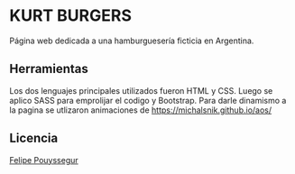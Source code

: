# KURT BURGERS

Página web dedicada a una hamburguesería ficticia en Argentina.

## Herramientas

Los dos lenguajes principales utilizados fueron HTML y CSS. Luego se aplico SASS para emprolijar el codigo y Bootstrap. Para darle dinamismo a la pagina se utlizaron animaciones de https://michalsnik.github.io/aos/

## Licencia
[Felipe Pouyssegur](https://github.com/felipepouyssegur)